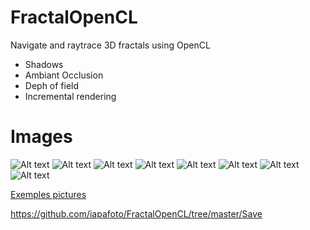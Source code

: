 # FractalOpenCL

Navigate and raytrace 3D fractals using OpenCL

* Shadows
* Ambiant Occlusion
* Deph of field
* Incremental rendering

# Images

![Alt text](https://github.com/iapafoto/FractalOpenCL/tree/master/Save/fractal_1490052595526.jpg)
![Alt text](https://github.com/iapafoto/FractalOpenCL/tree/master/Save/fractal_1491464537583.jpg)
![Alt text](https://github.com/iapafoto/FractalOpenCL/tree/master/Save/fractal_1491475252513.jpg)
![Alt text](https://github.com/iapafoto/FractalOpenCL/tree/master/Save/fractal_1494510529468.jpg)
![Alt text](https://github.com/iapafoto/FractalOpenCL/tree/master/Save/fractal_1491375711207.jpg)
![Alt text](https://github.com/iapafoto/FractalOpenCL/tree/master/Save/fractal_1496694196195.jpg)
![Alt text](https://github.com/iapafoto/FractalOpenCL/tree/master/Save/fractal_1496684970494.jpg)
![Alt text](https://github.com/iapafoto/FractalOpenCL/tree/master/Save/fractal_1494503587220.jpg)

[Exemples pictures](https://github.com/iapafoto/FractalOpenCL/wiki)

https://github.com/iapafoto/FractalOpenCL/tree/master/Save
